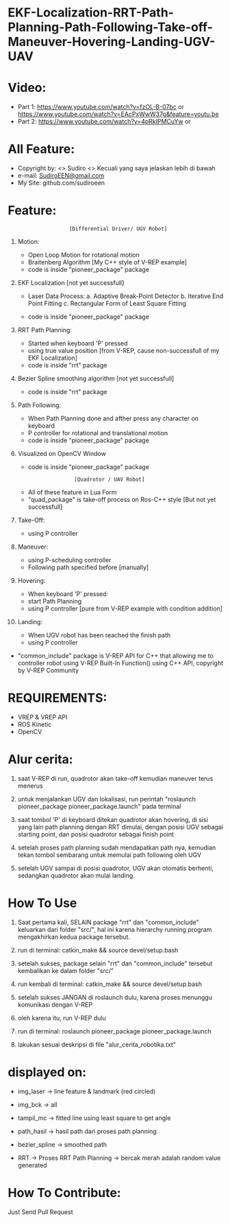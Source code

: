 # EKF-Localization-RRT-Path-Planning-Path-Following-Take-off-Maneuver-Hovering-Landing-UGV-UAV

# Video:
   + Part 1: https://www.youtube.com/watch?v=fzOL-B-07bc or https://www.youtube.com/watch?v=EAcPxWwW37g&feature=youtu.be
   + Part 2: https://www.youtube.com/watch?v=4pRkIPMCuYw or 
# All Feature: 
   + Copyright by:
       <> Sudiro 
       <> Kecuali yang saya jelaskan lebih di bawah
   + e-mail: SudiroEEN@gmail.com
   + My Site: github.com/sudiroeen


# Feature:

                        [Differential Driver/ UGV Robot]
1. Motion:
   - Open Loop Motion for rotational motion
   - Braitenberg Algorithm [My C++ style of V-REP example]
   - code is inside "pioneer_package" package

2. EKF Localization [not yet successfull]
   - Laser Data Process:
      a. Adaptive Break-Point Detector
      b. Iterative End Point Fitting
      c. Rectangular Form of Least Square Fitting
   
   - code is inside "pioneer_package" package

3. RRT Path Planning:
   - Started when keyboard 'P' pressed
   - using true value position [from V-REP, cause non-successfull of my EKF Localization]
   - code is inside "rrt" package 

4. Bezier Spline smoothing algorithm [not yet successfull]
   - code is inside "rrt" package 

5. Path Following:
   - When Path Planning done and afther press any character on keyboard
   - P controller for rotational and translational motion
   - code is inside "pioneer_package" package

6. Visualized on OpenCV Window
   - code is inside "pioneer_package" package
   

                        [Quadrotor / UAV Robot]
   + All of these feature in Lua Form
   + "quad_package" is take-off process on Ros-C++ style [But not yet successfull]

1. Take-Off:
   - using P controller

2. Maneuver:
   - using P-scheduling controller
   - Following path specified before [manually]

3. Hovering:
   - When keyboard 'P' pressed:
   - start Path Planning
   - using P controller [pure from V-REP example with condition addition]

4. Landing:
   - When UGV robot has been reached the finish path
   - using P controller


+ "common_include" package is V-REP API for C++ that allowing me to controller robot using V-REP Built-In Function() using C++ API, copyright by V-REP Community

# REQUIREMENTS:
   - VREP & VREP API
   - ROS Kinetic
   - OpenCV



# Alur cerita:

1. saat V-REP di run, quadrotor akan take-off kemudian maneuver terus menerus

2. untuk menjalankan UGV dan lokalisasi, run perintah "roslaunch pioneer_package pioneer_package.launch" pada terminal

3. saat tombol 'P' di keyboard ditekan quadrotor akan hovering, di sisi yang lain path planning dengan RRT dimulai, dengan posisi UGV sebagai starting point, dan posisi quadrotor sebagai finish point

4. setelah proses path planning sudah mendapatkan path nya, kemudian tekan tombol sembarang untuk memulai path following oleh UGV

5. setelah UGV sampai di posisi quadrotor, UGV akan otomatis berhenti, sedangkan quadrotor akan mulai landing.



# How To Use

1. Saat pertama kali, SELAIN package "rrt" dan "common_include" keluarkan dari folder "src/", hal ini karena hierarchy running program mengakhirkan kedua package tersebut.
2. run di terminal:
   catkin_make && source devel/setup.bash
3. setelah sukses, package selain "rrt" dan "common_include" tersebut kembalikan ke dalam folder "src/"
4. run kembali di terminal:
   catkin_make && source devel/setup.bash

5. setelah sukses JANGAN di roslaunch dulu, karena proses menunggu komunikasi dengan V-REP

6. oleh karena itu, run V-REP dulu

7. run di terminal:
   roslaunch pioneer_package pioneer_package.launch

6. lakukan sesuai deskripsi di file "alur_cerita_robotika.txt"  



# displayed on:

- img_laser -> line feature & landmark (red circled)
- img_bck -> all
- tampil_mc -> fitted line using least square to get angle

- path_hasil -> hasil path dari proses path planning
- bezier_spline -> smoothed path
- RRT -> Proses RRT Path Planning 
      -> bercak merah adalah random value generated

# How To Contribute:
   Just Send Pull Request
